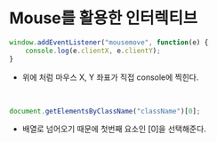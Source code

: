 # Mouse를 활용한 인터렉티브

```javascript
window.addEventListener("mousemove", function(e) {
    console.log(e.clientX, e.clientY);
}
```

- 위에 처럼 마우스 X, Y 좌표가 직접 console에 찍힌다.

<br>

```javascript
document.getElementsByClassName("className")[0];
```

- 배열로 넘어오기 때문에 첫번째 요소인 [0]을 선택해준다.

